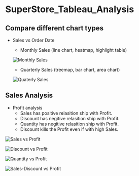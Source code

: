 # SuperStore_Tableau_Analysis
## Compare different chart types 
- Sales vs Order Date
  -  Monthly Sales (line chart, heatmap, highlight table)
  
  ![Monthly Sales](https://user-images.githubusercontent.com/105877888/216689963-8927729e-d6c0-4c51-ae1c-5ba1b7e7ed14.png)

  -  Quarterly Sales (treemap, bar chart, area chart)
  
  ![Quaterly Sales](https://user-images.githubusercontent.com/105877888/216689992-a1e27f12-c488-4ff6-b1ce-e6b4f1726003.png)

## Sales Analysis
- Profit analysis
  - Sales has positive relasition ship with Profit.
  - Discount has negitive relasition ship with Profit.
  - Quantity has negitive relasition ship with Profit.
  - Discount kills the Profit even if with high Sales.
  
![Sales vs Profit](https://user-images.githubusercontent.com/105877888/218369198-cff343f2-0741-40bb-9859-4d21b57eb568.png)


![Discount vs Profit](https://user-images.githubusercontent.com/105877888/218369267-c705e9b9-7fb1-4a75-b5c0-f627ba66871c.png)


![Quantity vs Profit](https://user-images.githubusercontent.com/105877888/218369318-5f864fff-a34b-4430-bc65-1dcbc36bbc6b.png)

![Sales-Discount vs Profit](https://user-images.githubusercontent.com/105877888/218369342-519223c5-178a-4536-8690-42f5231ce657.png)

